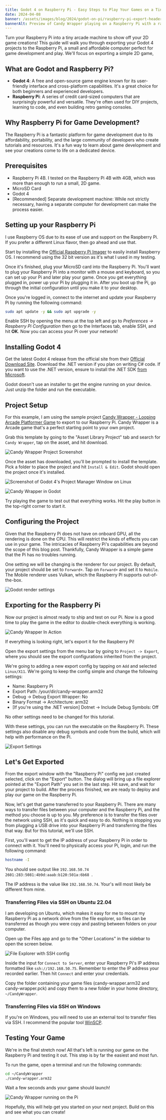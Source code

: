 ```yaml
---
title: Godot 4 on Raspberry Pi - Easy Steps to Play Your Games on a Tiny Computer
date: 2024-04-08
banner: /assets/images/blog/2024/godot-on-pi/raspberry-pi-export-header.png
bannerAlt: Preview of Candy Wrapper playing on a Raspberry Pi with a raspberry frame.
---
```


Turn your Raspberry Pi into a tiny arcade machine to show off your 2D game creations! This guide will walk you through exporting your Godot 4 projects to the Raspberry Pi, a small and affordable computer perfect for game development and play. We'll focus on exporting a simple 2D game,

## What are Godot and Raspberry Pi?

-   **Godot 4**: A free and open-source game engine known for its user-friendly interface and cross-platform capabilities. It's a great choice for both beginners and experienced developers.
-   **Raspberry Pi**: A series of credit card-sized computers that are surprisingly powerful and versatile. They're often used for DIY projects, learning to code, and even building retro gaming consoles.

## Why Raspberry Pi for Game Development?

The Raspberry Pi is a fantastic platform for game development due to its affordability, portability, and the large community of developers who create tutorials and resources. It's a fun way to learn about game development and see your creations come to life on a dedicated device.

## Prerequisites

-   Raspberry Pi 4B. I tested on the Raspberry Pi 4B with 4GB, which was more than enough to run a small, 2D game.
-   MicroSD Card
-   Godot 4
-   [Recommended] Separate development machine: While not strictly necessary, having a separate computer for development can make the process easier.

## Setting up your Raspberry Pi

I use Raspberry OS due to its ease of use and support on the Raspberry Pi. If you prefer a different Linux flavor, then go ahead and use that.

Start by installing the [Official Raspberry Pi Imager](https://www.raspberrypi.com/software/) to easily install Raspberry OS. I recommend using the 32 bit version as it's what I used in my testing.

Once it's finished, plug your MicroSD card into the Raspberry Pi. You'll want to plug your Raspberry Pi into a monitor with a mouse and keyboard, so you can set up your Pi and later play your game. Once you get everything plugged in, power up your Pi by plugging it in. After you boot up the Pi, go through the initial configuration until you make it to your desktop.

Once you're logged in, connect to the internet and update your Raspberry Pi by running the following command:

```zsh
sudo apt update -y && sudo apt upgrade -y
```

Enable SSH by opening the menu at the top left and go to _Preferences -> Raspberry Pi Configuration_ then go to the Interfaces tab, enable SSH, and hit **OK**. Now you can access your Pi over your network!

## Installing Godot 4

Get the latest Godot 4 release from the official site from their [Official Download Site](https://godotengine.org/download). Download the .NET version if you plan on writing C# code. If you want to use the .NET version, ensure to install the .NET SDK [from Microsoft](https://dotnet.microsoft.com/en-us/download).

Godot doesn't use an installer to get the engine running on your device. Just unzip the folder and run the executable.

## Project Setup

For this example, I am using the sample project [Candy Wrapper - Looping Arcade Platformer Game](https://godotengine.org/asset-library/asset/1939) to export to our Raspberry Pi. Candy Wrapper is a Arcade game that's a perfect starting point to your own project.

Grab this template by going to the "Asset Library Project" tab and search for `Candy Wrapper`, tap on the asset, and hit download.

![Candy Wrapper Project Screenshot](/assets/images/blog/2024/godot-on-pi/asset-library-candy-wrapper.png "Candy Wrapper Project Screenshot")

Once the asset has downloaded, you'll be prompted to install the template. Pick a folder to place the project and hit `Install & Edit`. Godot should open the project once it's installed.

![Screenshot of Godot 4's Project Manager Window on Linux](/assets/images/blog/2024/godot-on-pi/godot-pm-screenshot.png "Godot 4's Project Manager")

![Candy Wrapper in Godot](/assets/images/blog/2024/godot-on-pi/candy-wrapper-project.png "Candy Wrapper in Godot")

Try playing the game to test out that everything works. Hit the play button in the top-right corner to start it.

## Configuring the Project

Given that the Raspberry Pi does not have on onboard GPU, all the rendering is done on the CPU. This will restrict the kinds of effects you can use in your game. The intricacies of Raspberry Pi's capabilities are beyond the scope of this blog post. Thankfully, Candy Wrapper is a simple game that the Pi has no troubles running.

One setting we will be changing is the renderer for our project. By default, your project should be set to `Forward+`. Tap on `Forward+` and set it to `Mobile`. The Mobile renderer uses Vulkan, which the Raspberry Pi supports out-of-the-box.

![Godot render settings](/assets/images/blog/2024/godot-on-pi/godot-render-settings.png "Godot render settings")

## Exporting for the Raspberry Pi

Now our project is almost ready to ship and test on our Pi. Now is a good time to play the game in the editor to double-check everything is working.

![Candy Wrapper In Action](/assets/images/blog/2024/godot-on-pi/candy-wrapper-in-action.png "Candy Wrapper In Action")

If everything is looking right, let's export it for the Raspberry Pi!

Open the export settings from the menu bar by going to `Project -> Export`, where you should see the export configurations inherited from the project.

We're going to adding a new export config by tapping on `Add` and selected `Linux/X11`. We're going to keep the config simple and change the following settings:

-   Name: Raspberry Pi
-   Export Path: /your/dir/candy-wrapper.arm32
-   Debug -> Debug Export Wrapper: No
-   Binary Format -> Architecture: arm32
-   [If you're using the .NET version] Dotnet -> Include Debug Symbols: Off

No other settings need to be changed for this tutorial.

With these settings, you can run the executable on the Raspberry Pi. These settings also disable any debug symbols and code from the build, which will help with performance on the Pi.

![Export Settings](/assets/images/blog/2024/godot-on-pi/export-settings.png "Export Settings")

## Let's Get Exported

From the export window with the "Raspberry Pi" config we just created selected, click on the "Export" button. The dialog will bring up a file explorer pointed at the "Export Path" you set in the last step. Hit save, and wait for your project to build. After the process finished, we are ready to deploy and play our game on the Raspberry Pi.

Now, let's get that game transferred to your Raspberry Pi. There are many ways to transfer files between your computer and the Raspberry Pi, and the method you choose is up to you. My preference is to transfer the files over the network using SSH, as it's quick and easy to do. Nothing is stopping you from plugging a USB drive into your Raspberry Pi and transferring the files that way. But for this tutorial, we'll use SSH.

First, you'll want to get the IP address of your Raspberry Pi in order to connect with it. You'll need to physically access your Pi, login, and run the following command:

```zsh
hostname -I
```

You should see output like `192.168.50.74 2601:283:5081:4b9d:aaab:b120:501a:6b68 `.

The IP address is the value like `192.168.50.74`. Your's will most likely be different from mine.

### Transferring Files via SSH on Ubuntu 22.04

I am developing on Ubuntu, which makes it easy for me to mount my Raspberry Pi as a network drive from the file explorer, so files can be transferred as though you were copy and pasting between folders on your computer.

Open up the Files app and go to the "Other Locations" in the sidebar to open the screen below.

![File Explorer with SSH config](/assets/images/blog/2024/godot-on-pi/ssh-file-explorer.png "File Explorer with SSH config")

Inside the input for `Connect to Server`, enter your Raspberry Pi's IP address formatted like `ssh://192.168.50.75`. Remember to enter the IP address your recorded earlier. Then hit `Connect` and enter your credentials.

Copy the folder containing your game files (candy-wrapper.arm32 and candy-wrapper.pck) and copy them to a new folder in your home directory, `~/CandyWrapper`.

### Transferring Files via SSH on Windows

If you're on Windows, you will need to use an external tool to transfer files via SSH. I recommend the popular tool [WinSCP](https://winscp.net/).

## Testing Your Game

We're in the final stretch now! All that's left is running our game on the Raspberry Pi and testing it out. This step is by far the easiest and most fun.

To run the game, open a terminal and run the following commands:

```zsh
cd ~/CandyWrapper
./candy-wrapper.arm32
```

Wait a few seconds ands your game should launch!

![Candy Wrapper running on the Pi](/assets/images/blog/2024/godot-on-pi/raspberry-pi-game-screenshot.png)

Hopefully, this will help get you started on your next project. Build on this and see what you can create!
